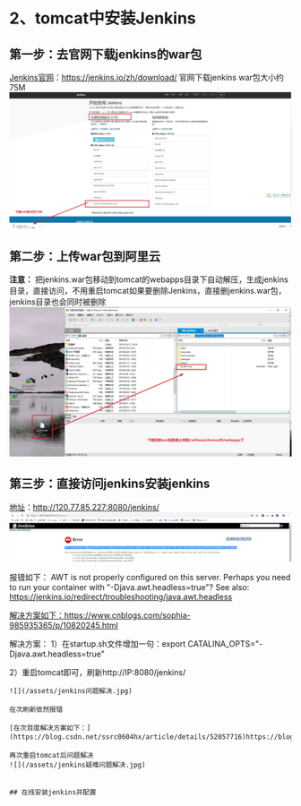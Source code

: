 # 2、tomcat中安装Jenkins


## 第一步：去官网下载jenkins的war包
[Jenkins官网](https://jenkins.io/zh/download/)：https://jenkins.io/zh/download/
官网下载jenkins war包大小约75M
![](/assets/jenkins下载.jpg)

## 第二步：上传war包到阿里云
**注意：**
把jenkins.war包移动到tomcat的webapps目录下自动解压，生成jenkins目录，直接访问，不用重启tomcat如果要删除Jenkins，直接删jenkins.war包，jenkins目录也会同时被删除
![](/assets/上传jenkins的war包.jpg)


## 第三步：直接访问jenkins安装jenkins
[地址](http://120.77.85.227:8080/jenkins/)：http://120.77.85.227:8080/jenkins/
![](/assets/jenkins报错.jpg)

报错如下：
AWT is not properly configured on this server. Perhaps you need to run your container with "-Djava.awt.headless=true"? See also: https://jenkins.io/redirect/troubleshooting/java.awt.headless


[解决方案如下：](https://www.cnblogs.com/sophia-985935365/p/10820245.html)https://www.cnblogs.com/sophia-985935365/p/10820245.html

解决方案：
1）在startup.sh文件增加一句：export CATALINA_OPTS="-Djava.awt.headless=true"

2）重启tomcat即可，刷新http://IP:8080/jenkins/
```
![](/assets/jenkins问题解决.jpg)

在次刷新依然报错

[在次百度解决方案如下：](https://blog.csdn.net/ssrc0604hx/article/details/52057716)https://blog.csdn.net/ssrc0604hx/article/details/52057716

再次重启tomcat后问题解决
![](/assets/jenkins疑难问题解决.jpg)


## 在线安装jenkins并配置



































